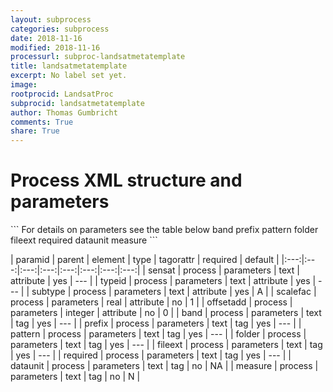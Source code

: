 ```yaml
---
layout: subprocess
categories: subprocess
date: 2018-11-16
modified: 2018-11-16
processurl: subproc-landsatmetatemplate
title: landsatmetatemplate
excerpt: No label set yet.
image: 
rootprocid: LandsatProc
subprocid: landsatmetatemplate
author: Thomas Gumbricht
comments: True
share: True
---
```


<h1 class='foot-description'>Process XML structure and parameters</h1>
```
For details on parameters see the table below
<?xml version="1.0" ?>
<process>
  <!--Generated from python-->
  <userproj plotid="yourplotid" projectid="yourprojectid" siteid="yoursiteid" system="systemid" tractid="yourtractid" userid="youruserid"/>
  <period endday="DD" endmonth="MM" endyear="YYYY" seasonendday="DD" seasonendmonth="MM" seasonstartday="DD" seasonstartmonth="MM" startday="DD" startmonth="MM" startyear="YYYY" timestep="timestep"/>
  <parameters offsetadd="xyz" scalefac="xyz.abc" sensat="txtstring" subtype="txtstring" typeid="txtstring">
    <band>band</band>
    <prefix>prefix</prefix>
    <pattern>pattern</pattern>
    <folder>folder</folder>
    <fileext>fileext</fileext>
    <required>required</required>
    <dataunit>dataunit</dataunit>
    <measure>measure</measure>
  </parameters>
</process>
```

| paramid | parent | element | type | tagorattr | required | default |
|:---:|:---:|:---:|:---:|:---:|:---:|:---:|:---:|
| sensat | process | parameters | text | attribute | yes | --- |
| typeid | process | parameters | text | attribute | yes | --- |
| subtype | process | parameters | text | attribute | yes | A |
| scalefac | process | parameters | real | attribute | no | 1 |
| offsetadd | process | parameters | integer | attribute | no | 0 |
| band | process | parameters | text | tag | yes | --- |
| prefix | process | parameters | text | tag | yes | --- |
| pattern | process | parameters | text | tag | yes | --- |
| folder | process | parameters | text | tag | yes | --- |
| fileext | process | parameters | text | tag | yes | --- |
| required | process | parameters | text | tag | yes | --- |
| dataunit | process | parameters | text | tag | no | NA |
| measure | process | parameters | text | tag | no | N |
